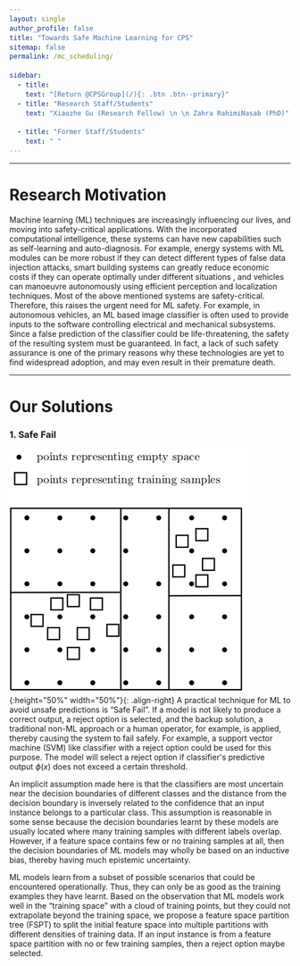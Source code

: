 ```yaml
---
layout: single
author_profile: false
title: "Towards Safe Machine Learning for CPS"
sitemap: false
permalink: /mc_scheduling/

sidebar:
  - title:
    text: "[Return @CPSGroup](/){: .btn .btn--primary}"
  - title: "Research Staff/Students"
    text: "Xiaozhe Gu (Research Fellow) \n \n Zahra RahimiNasab (PhD)"

  - title: "Former Staff/Students"
    text: " "
---
```


******

# Research Motivation

Machine learning (ML) techniques are increasingly influencing our lives, and moving into safety-critical applications. With the incorporated computational intelligence, these systems can have new capabilities such as self-learning and auto-diagnosis. For example, energy systems with ML modules can be more robust if they  can detect different types of false data injection attacks, smart building systems can greatly reduce economic costs if they can operate optimally under different situations , and vehicles can manoeuvre autonomously using efficient perception and localization techniques. Most of the above mentioned systems are safety-critical. Therefore, this raises the urgent need for ML safety. For example, in autonomous vehicles, an ML  based image classifier is often used to provide inputs to the software controlling electrical and mechanical subsystems. Since a false prediction of the classifier could be life-threatening, the safety of the resulting system must be guaranteed. In fact, a lack of such safety assurance is one of the primary reasons why these technologies are yet to find widespread adoption, and may even result in their premature death. 

******

# Our Solutions

### 1. Safe Fail

![image-left](/_pages/assets/ml_safety/tree.png){:height="50%" width="50%"}{: .align-right}
A practical technique for ML to avoid unsafe predictions is “Safe Fail”.  If a model is not likely to produce a correct output, a
reject option is selected, and the backup solution, a traditional non-ML approach or a human operator, for example, is applied, thereby causing the system to fail safely.  For example,  a support vector machine (SVM) like classifier with a reject option could be used for this purpose. The model will select a reject option if  classifier's predictive output $\phi(x)$ does not exceed a certain threshold. 

An implicit assumption made here is that the classifiers are most uncertain near the decision boundaries of different classes
and the distance from the decision boundary is inversely related to the confidence that an input instance belongs to a particular class.  This assumption is reasonable in some sense because the decision boundaries learnt by these models are usually located where many training samples with different labels overlap. However, if a feature space  contains few or no training samples at all, then the decision boundaries of ML models may wholly be based on an inductive bias, thereby having much epistemic uncertainty.  

ML models learn from a subset of possible scenarios that could be encountered operationally. Thus, they can only be as good as the
training examples they have learnt. Based on the observation that  ML models work well in the “training space” with a cloud of training points, but they could not extrapolate beyond the training space, we propose a feature space partition tree (FSPT) to split the initial feature space into multiple partitions with different densities of training data.  If  an input instance is from a feature space partition with no or few training samples,  then a reject option maybe selected.